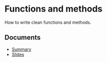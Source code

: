 # Functions and methods

How to write clean functions and methods.

## Documents

- [Summary](Functions-Summary.pdf)
- [Slides](slides-functions.pdf)
